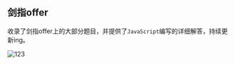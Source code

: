 ## 剑指offer
收录了剑指offer上的大部分题目，并提供了`JavaScript`编写的详细解答，持续更新ing。

![123](https://ahuntsun.gitee.io/blogimagebed/img/vuepress/algorithm/2offer/README.jpg)
